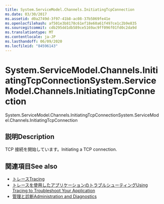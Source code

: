 ```yaml
---
title: System.ServiceModel.Channels.InitiatingTcpConnection
ms.date: 03/30/2017
ms.assetid: d0a2749d-3f97-41b8-ac08-37b5069fe41e
ms.openlocfilehash: af501e3b8178c61ef18e60a61f497ce1c2b9e835
ms.sourcegitcommit: cdb295dd1db589ce5169ac9ff096f01fd0c2da9d
ms.translationtype: MT
ms.contentlocale: ja-JP
ms.lasthandoff: 06/09/2020
ms.locfileid: "84596143"
---
```

# <a name="systemservicemodelchannelsinitiatingtcpconnection"></a><span data-ttu-id="ed486-102">System.ServiceModel.Channels.InitiatingTcpConnection</span><span class="sxs-lookup"><span data-stu-id="ed486-102">System.ServiceModel.Channels.InitiatingTcpConnection</span></span>
<span data-ttu-id="ed486-103">System.ServiceModel.Channels.InitiatingTcpConnection</span><span class="sxs-lookup"><span data-stu-id="ed486-103">System.ServiceModel.Channels.InitiatingTcpConnection</span></span>  
  
## <a name="description"></a><span data-ttu-id="ed486-104">説明</span><span class="sxs-lookup"><span data-stu-id="ed486-104">Description</span></span>  
 <span data-ttu-id="ed486-105">TCP 接続を開始しています。</span><span class="sxs-lookup"><span data-stu-id="ed486-105">Initiating a TCP connection.</span></span>  
  
## <a name="see-also"></a><span data-ttu-id="ed486-106">関連項目</span><span class="sxs-lookup"><span data-stu-id="ed486-106">See also</span></span>

- [<span data-ttu-id="ed486-107">トレース</span><span class="sxs-lookup"><span data-stu-id="ed486-107">Tracing</span></span>](index.md)
- [<span data-ttu-id="ed486-108">トレースを使用したアプリケーションのトラブルシューティング</span><span class="sxs-lookup"><span data-stu-id="ed486-108">Using Tracing to Troubleshoot Your Application</span></span>](using-tracing-to-troubleshoot-your-application.md)
- [<span data-ttu-id="ed486-109">管理と診断</span><span class="sxs-lookup"><span data-stu-id="ed486-109">Administration and Diagnostics</span></span>](../index.md)
